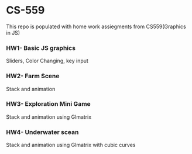 # CS-559
This repo is populated with home work assiegments from CS559(Graphics in JS)
### HW1- Basic JS graphics
Sliders, Color Changing, key input
### HW2- Farm Scene
Stack and animation 
### HW3- Exploration Mini Game
Stack and animation using Glmatrix
### HW4- Underwater scean
Stack and animation using Glmatrix with cubic curves
